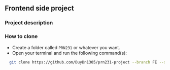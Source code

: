 ## Frontend side project

### Project description

### How to clone

- Create a folder called `PRN231` or whatever you want.
- Open your terminal and run the following command(s):

```sh
  git clone https://github.com/DuyDn1305/prn231-project --branch FE --single-branch FE
```
